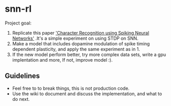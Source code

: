 snn-rl
======

Project goal:

1. Replicate this paper ['Character Recognition using Spiking Neural Networks'](http://www.personal.psu.edu/lnl/papers/Gupta_Long_2007.pdf) .It's a simple experiment on using STDP on SNN.
2. Make a model that includes dopamine modulation of spike timing dependent plasticity, and apply the same experiment as in 1.
3. If the new model perform better, try more complex data sets, write a gpu implentation and more, If not, improve model :).


## Guidelines

* Feel free to to break things, this is not production code.
* Use the wiki to document and discuss the implementation, and what to do next.



